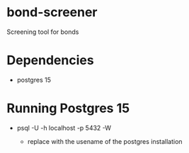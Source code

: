 # bond-screener
Screening tool for bonds

# Dependencies
- postgres 15

# Running Postgres 15
- psql -U <postgres> -h localhost -p 5432 -W
    - replace <postgres> with the usename of the postgres installation
